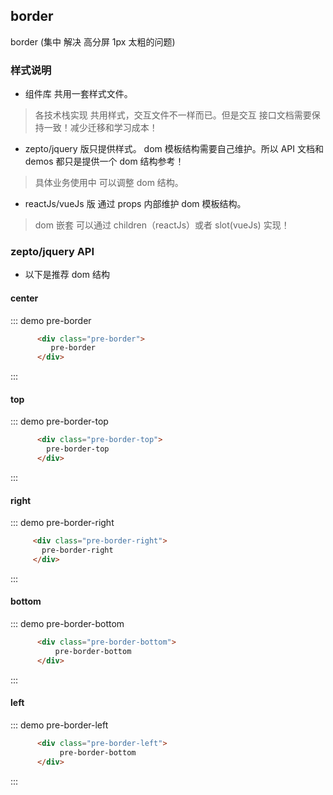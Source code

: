 ## border 

border (集中 解决 高分屏 1px 太粗的问题)

### 样式说明
- 组件库 共用一套样式文件。
> 各技术栈实现 共用样式，交互文件不一样而已。但是交互 接口文档需要保持一致！减少迁移和学习成本！

- zepto/jquery 版只提供样式。 dom 模板结构需要自己维护。所以 API 文档和 demos 都只是提供一个 dom 结构参考！
> 具体业务使用中 可以调整 dom 结构。

- reactJs/vueJs 版 通过 props 内部维护 dom 模板结构。
> dom 嵌套 可以通过 children（reactJs）或者 slot(vueJs) 实现！



### zepto/jquery API
- 以下是推荐 dom 结构


#### center

::: demo  pre-border
```html
      <div class="pre-border">
         pre-border
      </div>
```
:::


#### top

::: demo  pre-border-top
```html
      <div class="pre-border-top">
        pre-border-top
      </div>
```
:::

#### right

::: demo  pre-border-right
```html
     <div class="pre-border-right">
       pre-border-right
     </div>
```
:::

#### bottom

::: demo  pre-border-bottom
```html
      <div class="pre-border-bottom">
          pre-border-bottom
      </div>
```
:::

#### left

::: demo  pre-border-left
```html
      <div class="pre-border-left">
           pre-border-bottom
      </div>
```
:::





